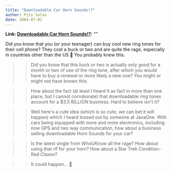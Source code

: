 ```yaml
---
title: "Downloadable Car Horn Sounds!?"
author: Pito Salas
date: 2004-07-02
---
```


**Link: [Downloadable Car Horn Sounds!?](None):** ""

Did you know that you (or your teenager) can buy cool new ring tones for their
cell phone? They cost a buck or two and are quite the rage, especially in
countries other than the US 🙂 You probably knew this.

>>

>> Did you know that this buck or two is actually only good for a month or two
of use of the ring tone, after which you would have to buy a renewal or more
likely a new one? You might or might not have known this.

>>

>> How about the fact (at least I heard it as fact in more than one place, but
I cannot corroborate) that downloadable ring tones account for a $3.5 BILLION
business. Hard to believe isn't it?

>>

>> Well here's a cute idea (which is so cute, we can bet it will happen) which
I heard tossed out by someone at JavaOne. With cars being equipped with more
and more electronics, including now GPS and two way communication, how about a
business selling downloadable Horn Sounds for your car?

>>

>> Is the latest single from WhoUKnow all the rage? How about using that rif
for your horn? How about a Star Trek Condition-Red Claxon?

>>

>> It could happen… 🙂


